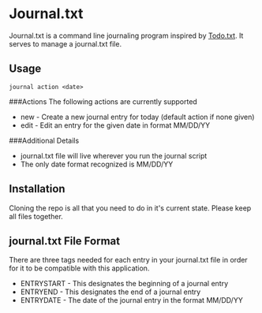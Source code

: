 Journal.txt
===========
Journal.txt is a command line journaling program inspired by [Todo.txt](http://todotxt.com). It serves to manage a journal.txt file.

Usage
-----
`journal action <date>`

###Actions
The following actions are currently supported

* new - Create a new journal entry for today (default action if none given)
* edit - Edit an entry for the given date in format MM/DD/YY

###Additional Details
* journal.txt file will live wherever you run the journal script
* The only date format recognized is MM/DD/YY

Installation
------------
Cloning the repo is all that you need to do in it's current state. Please keep all files together.

journal.txt File Format
-----------------------
There are three tags needed for each entry in your journal.txt file in order for it to be compatible with this application.

* ENTRYSTART - This designates the beginning of a journal entry
* ENTRYEND - This designates the end of a journal entry
* ENTRYDATE - The date of the journal entry in the format MM/DD/YY
